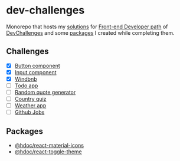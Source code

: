 # dev-challenges

Monorepo that hosts my [solutions](#challenges) for [Front-end Developer path](https://devchallenges.io/paths/front-end-developer) of [DevChallenges](http://devchallenges.io/) and some [packages](#packages) I created while completing them.

## Challenges

- [x] [Button component](/apps/button-component/)
- [x] [Input component](/apps/input-component/)
- [x] [Windbnb](/apps/windbnb/)
- [ ] [Todo app](/apps/todo-app/)
- [ ] [Random quote generator](/apps/random-quote-generator/)
- [ ] [Country quiz](/apps/country-quiz/)
- [ ] [Weather app](/apps/weather-app/)
- [ ] [Github Jobs](/apps/github-jobs/)

## Packages

- [@hdoc/react-material-icons](https://github.com/Hdoc1509/react-components/tree/master/packages/react-material-icons#readme)
- [@hdoc/react-toggle-theme](https://github.com/Hdoc1509/react-components/tree/master/packages/react-toggle-theme#readme)
